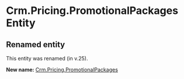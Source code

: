 # Crm.Pricing.PromotionalPackages Entity

## Renamed entity

This entity was renamed (in v.25).

**New name:** [Crm.Pricing.PromotionalPackages](Crm.Pricing.PromotionalPackages.md)
